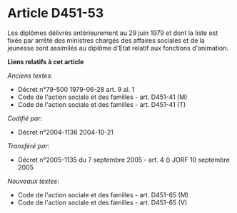 # Article D451-53

Les diplômes délivrés antérieurement au 29 juin 1979 et dont la liste est fixée par arrêté des ministres chargés des affaires
sociales et de la jeunesse sont assimilés au diplôme d'Etat relatif aux fonctions d'animation.

**Liens relatifs à cet article**

_Anciens textes_:

  - Décret n°79-500 1979-06-28 art. 9 al. 1
  - Code de l'action sociale et des familles - art. D451-41 (M)
  - Code de l'action sociale et des familles - art. D451-41 (T)

_Codifié par_:

  - Décret n°2004-1136 2004-10-21

_Transféré par_:

  - Décret n°2005-1135 du 7 septembre 2005 - art. 4 () JORF 10 septembre 2005

_Nouveaux textes_:

  - Code de l'action sociale et des familles - art. D451-65 (M)
  - Code de l'action sociale et des familles - art. D451-65 (V)
